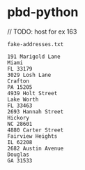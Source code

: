 # pbd-python

// TODO: host for ex 163

`fake-addresses.txt`
```
191 Marigold Lane
Miami
FL 33179
3029 Losh Lane
Crafton
PA 15205
4939 Holt Street
Lake Worth
FL 33463
2693 Hannah Street
Hickory
NC 28601
4880 Carter Street
Fairview Heights
IL 62208
2682 Austin Avenue
Douglas
GA 31533
```